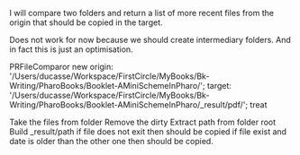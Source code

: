 I will compare two folders and return a list of more recent files from the origin that should be copied in the target.

Does not work for now because we should create intermediary folders.
And in fact this is just an optimisation. 

PRFileComparor  new
	origin: '/Users/ducasse/Workspace/FirstCircle/MyBooks/Bk-Writing/PharoBooks/Booklet-AMiniSchemeInPharo/';
	target: '/Users/ducasse/Workspace/FirstCircle/MyBooks/Bk-Writing/PharoBooks/Booklet-AMiniSchemeInPharo/_result/pdf/';
	treat


Take the files from folder
Remove the dirty
Extract path from folder root
Build _result/path
if file does not exit 
then should be copied 
if file exist and date is older than the other one then should be copied.
 


